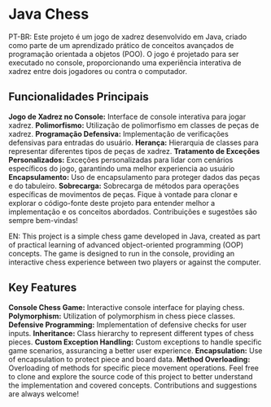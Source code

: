 <h1>Java Chess</h1>
PT-BR:
Este projeto é um jogo de xadrez desenvolvido em Java, criado como parte de um aprendizado prático de conceitos avançados de programação orientada a objetos (POO). O jogo é projetado para ser executado no console, proporcionando uma experiência interativa de xadrez entre dois jogadores ou contra o computador.

<h2>Funcionalidades Principais</h2>
<b>Jogo de Xadrez no Console:</b> Interface de console interativa para jogar xadrez.
<b>Polimorfismo:</b> Utilização de polimorfismo em classes de peças de xadrez.
<b>Programação Defensiva:</b> Implementação de verificações defensivas para entradas do usuário.
<b>Herança:</b> Hierarquia de classes para representar diferentes tipos de peças de xadrez.
<b>Tratamento de Exceções Personalizados:</b> Exceções personalizadas para lidar com cenários específicos do jogo, garantindo uma melhor experiencia ao usuário
<b>Encapsulamento:</b> Uso de encapsulamento para proteger dados das peças e do tabuleiro.
<b>Sobrecarga:</b> Sobrecarga de métodos para operações específicas de movimentos de peças.
Fique à vontade para clonar e explorar o código-fonte deste projeto para entender melhor a implementação e os conceitos abordados. Contribuições e sugestões são sempre bem-vindas!

EN:
This project is a simple chess game developed in Java, created as part of practical learning of advanced object-oriented programming (OOP) concepts. The game is designed to run in the console, providing an interactive chess experience between two players or against the computer.

<h2>Key Features</h2>
<b>Console Chess Game:</b> Interactive console interface for playing chess.
<b>Polymorphism:</b> Utilization of polymorphism in chess piece classes.
<b>Defensive Programming:</b> Implementation of defensive checks for user inputs.
<b>Inheritance:</b> Class hierarchy to represent different types of chess pieces.
<b>Custom Exception Handling:</b> Custom exceptions to handle specific game scenarios, assurancing a better user experience.
<b>Encapsulation:</b> Use of encapsulation to protect piece and board data.
<b>Method Overloading:</b> Overloading of methods for specific piece movement operations.
Feel free to clone and explore the source code of this project to better understand the implementation and covered concepts. Contributions and suggestions are always welcome!

